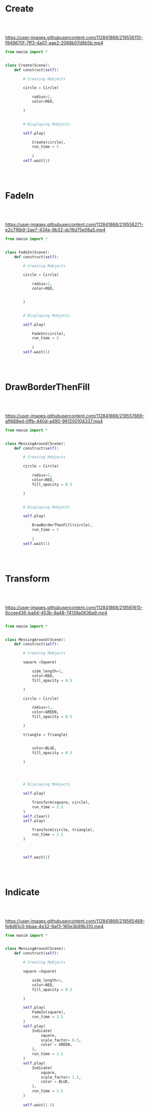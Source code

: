 # Create

<br />
<br />



https://user-images.githubusercontent.com/112841868/219556110-f949870f-7ff3-4a07-aae2-2068b07d8b5b.mp4

```python
from manim import *


class Create(Scene):
    def construct(self):

        # Creating Mobjects

        circle = Circle(

            radius=1,
            color=RED,

        )
        

        # Displaying Mobjects

        self.play(

            Create(circle),
            run_time = 5     
            
            )
        self.wait(1)


```

<br />
<br />

# FadeIn

<br />
<br />

https://user-images.githubusercontent.com/112841868/219556271-e2c716b9-2ae7-434e-9b32-dc16d75e08a5.mp4

```python
from manim import *


class FadeIn(Scene):
    def construct(self):

        # Creating Mobjects

        circle = Circle(

            radius=1,
            color=RED,


        )
        

        # Displaying Mobjects

        self.play(

            FadeIn(circle),
            run_time = 5     
            
            )
        self.wait(1)


```

<br />
<br />

# DrawBorderThenFill

<br />
<br />

https://user-images.githubusercontent.com/112841868/219557669-aff488ed-0ffb-440d-a490-961200104337.mp4

```python
from manim import *


class MessingAround(Scene):
    def construct(self):

        # Creating Mobjects

        circle = Circle(

            radius=1,
            color=RED,
            fill_opacity = 0.5

        )
        

        # Displaying Mobjects

        self.play(

            DrawBorderThenFill(circle),
            run_time = 5     
            
            )
        self.wait(1)

```
<br />
<br />

# Transform

<br />
<br />

https://user-images.githubusercontent.com/112841868/219561615-6ccee436-ba64-453b-9a48-74139a0636a9.mp4

```python

from manim import *


class MessingAround(Scene):
    def construct(self):

        # Creating Mobjects

        square =Square(

            side_length=1,
            color=RED,
            fill_opacity = 0.5

        )

        circle = Circle(

            radius=1,
            color=GREEN,
            fill_opacity = 0.5

        )

        triangle = Triangle(


            color=BLUE,
            fill_opacity = 0.5

        )        

    
        

        # Displaying Mobjects

        self.play(

            Transform(square, circle),
            run_time = 2.5
        )
        self.clear()
        self.play(

            Transform(circle, triangle),
            run_time = 2.5
        )


        
        self.wait(1)
```
<br />
<br />

# Indicate

<br />
<br />

https://user-images.githubusercontent.com/112841868/219565468-fe6d61c0-bbaa-4e32-9af3-165e3b99b310.mp4

```python
from manim import *


class MessingAround(Scene):
    def construct(self):

        # Creating Mobjects

        square =Square(

            side_length=1,
            color=RED,
            fill_opacity = 0.5

        )

        self.play(
            FadeIn(square),     
            run_time = 1.5
        )
        self.play(
            Indicate(               
                square,
                scale_factor= 0.5,
                color = GREEN,                     
            ),
            run_time = 1.5
        )
        self.play(
            Indicate(               
                square,
                scale_factor= 1.5,
                color = BLUE,                     
            ),
            run_time = 1.5
        )
        
        self.wait(1.5)
```



